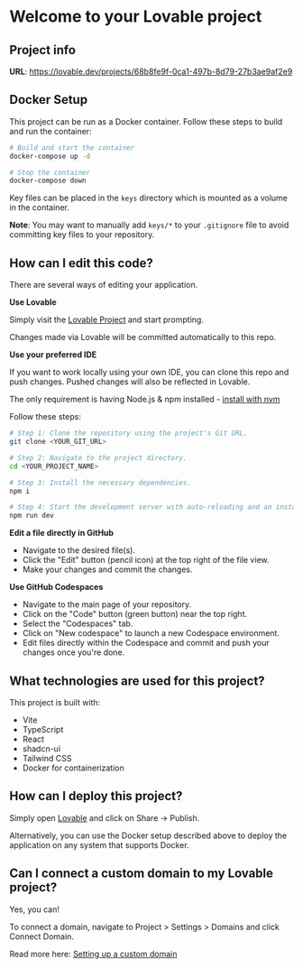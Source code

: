 
# Welcome to your Lovable project

## Project info

**URL**: https://lovable.dev/projects/68b8fe9f-0ca1-497b-8d79-27b3ae9af2e9

## Docker Setup

This project can be run as a Docker container. Follow these steps to build and run the container:

```sh
# Build and start the container
docker-compose up -d

# Stop the container
docker-compose down
```

Key files can be placed in the `keys` directory which is mounted as a volume in the container.

**Note**: You may want to manually add `keys/*` to your `.gitignore` file to avoid committing key files to your repository.

## How can I edit this code?

There are several ways of editing your application.

**Use Lovable**

Simply visit the [Lovable Project](https://lovable.dev/projects/68b8fe9f-0ca1-497b-8d79-27b3ae9af2e9) and start prompting.

Changes made via Lovable will be committed automatically to this repo.

**Use your preferred IDE**

If you want to work locally using your own IDE, you can clone this repo and push changes. Pushed changes will also be reflected in Lovable.

The only requirement is having Node.js & npm installed - [install with nvm](https://github.com/nvm-sh/nvm#installing-and-updating)

Follow these steps:

```sh
# Step 1: Clone the repository using the project's Git URL.
git clone <YOUR_GIT_URL>

# Step 2: Navigate to the project directory.
cd <YOUR_PROJECT_NAME>

# Step 3: Install the necessary dependencies.
npm i

# Step 4: Start the development server with auto-reloading and an instant preview.
npm run dev
```

**Edit a file directly in GitHub**

- Navigate to the desired file(s).
- Click the "Edit" button (pencil icon) at the top right of the file view.
- Make your changes and commit the changes.

**Use GitHub Codespaces**

- Navigate to the main page of your repository.
- Click on the "Code" button (green button) near the top right.
- Select the "Codespaces" tab.
- Click on "New codespace" to launch a new Codespace environment.
- Edit files directly within the Codespace and commit and push your changes once you're done.

## What technologies are used for this project?

This project is built with:

- Vite
- TypeScript
- React
- shadcn-ui
- Tailwind CSS
- Docker for containerization

## How can I deploy this project?

Simply open [Lovable](https://lovable.dev/projects/68b8fe9f-0ca1-497b-8d79-27b3ae9af2e9) and click on Share -> Publish.

Alternatively, you can use the Docker setup described above to deploy the application on any system that supports Docker.

## Can I connect a custom domain to my Lovable project?

Yes, you can!

To connect a domain, navigate to Project > Settings > Domains and click Connect Domain.

Read more here: [Setting up a custom domain](https://docs.lovable.dev/tips-tricks/custom-domain#step-by-step-guide)
